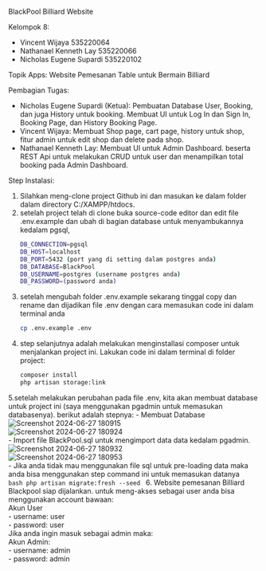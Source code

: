 BlackPool Billiard Website

Kelompok 8:
- Vincent Wijaya 535220064
- Nathanael Kenneth Lay 535220066
- Nicholas Eugene Supardi 535220102

Topik Apps: Website Pemesanan Table untuk Bermain Billiard

Pembagian Tugas: 
- Nicholas Eugene Supardi (Ketua): Pembuatan Database User, Booking, dan juga History untuk booking. Membuat UI untuk Log In dan Sign In, Booking Page, dan History Booking Page.
- Vincent Wijaya: Membuat Shop page, cart page, history untuk shop, fitur admin untuk edit shop dan delete pada shop.
- Nathanael Kenneth Lay: Membuat UI untuk Admin Dashboard. beserta REST Api untuk melakukan CRUD untuk user dan menampilkan total booking pada Admin Dashboard.

Step Instalasi:
1. Silahkan meng-clone project Github ini dan masukan ke dalam folder dalam directory C:/XAMPP/htdocs.
2. setelah project telah di clone buka source-code editor dan edit file .env.example dan ubah di bagian database untuk menyambukannya kedalam pgsql,
   ```bash
   DB_CONNECTION=pgsql
   DB_HOST=localhost
   DB_PORT=5432 (port yang di setting dalam postgres anda)
   DB_DATABASE=BlackPool
   DB_USERNAME=postgres (username postgres anda)
   DB_PASSWORD=(password anda)
   ```
3. setelah mengubah folder .env.example sekarang tinggal copy dan rename dan dijadikan file .env dengan cara memasukan code ini dalam terminal anda
   ```bash
   cp .env.example .env
   ```
4. step selanjutnya adalah melakukan menginstallasi composer untuk menjalankan project ini.
   Lakukan code ini dalam terminal di folder project:
   ```bash
   composer install
   php artisan storage:link
   ```
5.setelah melakukan perubahan pada file .env, kita akan membuat database untuk project ini (saya menggunakan pgadmin untuk memasukan databasenya). berikut adalah stepnya:
    - Membuat Database  
      ![Screenshot 2024-06-27 180915](https://github.com/Nicholas-Eugene/blackpool/assets/59018883/db015a92-083e-4685-b457-c7fa59210fc3)  
      ![Screenshot 2024-06-27 180924](https://github.com/Nicholas-Eugene/blackpool/assets/59018883/50b5d7f8-e3ff-4c10-9648-51bb80032a93)  
    - Import file BlackPool.sql untuk mengimport data data kedalam pgadmin.  
      ![Screenshot 2024-06-27 180932](https://github.com/Nicholas-Eugene/blackpool/assets/59018883/33820d40-2d76-48e6-aa53-b3ea3b4ad79a)  
      ![Screenshot 2024-06-27 180953](https://github.com/Nicholas-Eugene/blackpool/assets/59018883/b8a67bae-6bfb-4b47-8c91-705d56a5a6d1)  
    - Jika anda tidak mau menggunakan file sql untuk pre-loading data maka anda bisa menggunakan step command ini untuk memasukan datanya  
      ```bash
      php artisan migrate:fresh --seed
      ```
6. Website pemesanan Billiard Blackpool siap dijalankan. untuk meng-akses sebagai user anda bisa menggunakan account bawaan:  
    Akun User  
    - username: user  
    - password: user  
    Jika anda ingin masuk sebagai admin maka:  
    Akun Admin:  
    - username: admin  
    - password: admin  
